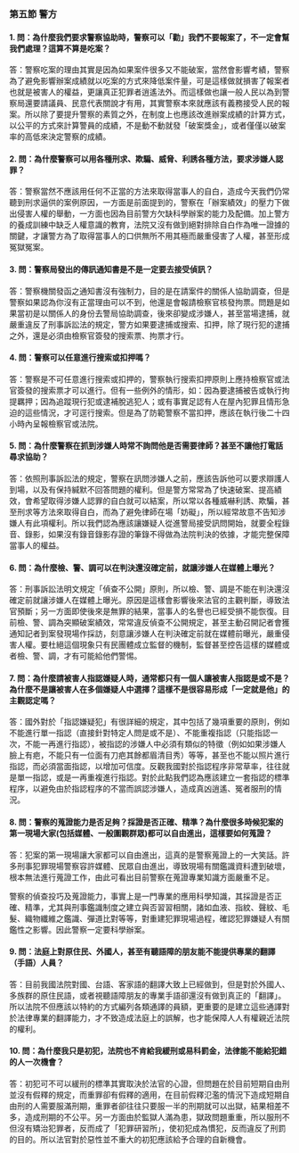 ### 第五節 警方

#### 1. 問：為什麼我們要求警察協助時，警察可以「勸」我們不要報案了，不一定會幫我們處理？這算不算是吃案？

   答：警察吃案的理由其實是因為如果案件很多又不能破案，當然會影響考績，警察為了避免影響辦案成績就以吃案的方式來降低案件量，可是這樣做就損害了報案者也就是被害人的權益，更讓真正犯罪者逍遙法外。而這樣做也讓一般人民以為到警察局還要請議員、民意代表關說才有用，其實警察本來就應該有義務接受人民的報案。所以除了要提升警察的素質之外，在制度上也應該改進辦案成績的計算方式，以公平的方式來計算警員的成績，不是動不動就發「破案獎金」，或者僅僅以破案率的高低來決定警察的成績。

#### 2. 問：為什麼警察可以用各種刑求、欺騙、威脅、利誘各種方法，要求涉嫌人認罪？

   答：警察當然不應該用任何不正當的方法來取得當事人的自白，造成今天我們仍常聽到刑求逼供的案例原因，一方面是前面提到的，警察在「辦案績效」的壓力下做出侵害人權的舉動，一方面也因為目前警方欠缺科學辦案的能力及配備。加上警方的養成訓練中缺乏人權意識的教育，法院又沒有做到絕對排除自白作為唯一證據的關鍵，才讓警方為了取得當事人的口供無所不用其極而嚴重侵害了人權，甚至形成冤獄冤案。

#### 3. 問：警察局發出的傳訊通知書是不是一定要去接受偵訊？

   答：警察機關發函之通知書沒有強制力，目的是在請案件的關係人協助調查，但是警察如果認為你沒有正當理由可以不到，他還是會報請檢察官核發拘票。問題是如果當初是以關係人的身份去警局協助調查，後來卻變成涉嫌人，甚至當場逮捕，就嚴重違反了刑事訴訟法的規定，警方如果要逮捕或搜索、扣押，除了現行犯的逮捕之外，還是必須由檢察官簽發的搜索票、拘票才行。

#### 4. 問：警察可以任意進行搜索或扣押嗎？

   答：警察是不可任意進行搜索或扣押的，警察執行搜索扣押原則上應持檢察官或法官簽發的搜索票才可以進行。但有一些例外的情形，如：因為要逮捕被告或執行拘提羈押；因為追蹤現行犯或逮補脫逃犯人；或有事實足認有人在屋內犯罪且情形急迫的這些情況，才可逕行搜索。但是為了防範警察不當扣押，應該在執行後二十四小時內呈報檢察官或法院。

#### 5. 問：為什麼警察在抓到涉嫌人時常不詢問他是否需要律師？甚至不讓他打電話尋求協助？

   答：依照刑事訴訟法的規定，警察在訊問涉嫌人之前，應該告訴他可以要求辯護人到場，以及有保持緘默不回答問題的權利。但是警方常常為了快速破案、提高績效，會希望取得涉嫌人認罪的自白就可以結案，所以常以各種威嚇利誘、欺騙，甚至刑求等方法來取得自白，而為了避免律師在場「妨礙」，所以經常故意不告知涉嫌人有此項權利。所以我們認為應該讓嫌疑人從進警局接受訊問開始，就要全程錄音、錄影，如果沒有錄音錄影存證的筆錄不得做為法院判決的依據，才能完整保障當事人的權益。

#### 6. 問：為什麼檢、警、調可以在判決還沒確定前，就讓涉嫌人在媒體上曝光？

   答：刑事訴訟法明文規定「偵查不公開」原則，所以檢、警、調是不能在判決還沒確定前就讓涉嫌人在媒體上曝光。原因是這樣會影響後來法官的主觀判斷，導致法官預斷；另一方面即使後來是無罪的結果，當事人的名譽也已經受損不能恢復。目前檢、警、調為突顯破案績效，常常違反偵查不公開規定，甚至主動召開記者會獲通知記者到案發現場作採訪，刻意讓涉嫌人在判決確定前就在媒體前曝光，嚴重侵害人權。要杜絕這個現象只有民團體成立監督的機制，監督甚至控告這樣的媒體或者檢、警、調，才有可能給他們警惕。

#### 7. 問：為什麼請被害人指認嫌疑人時，通常都只有一個人讓被害人指認是或不是？為什麼不是讓被害人在多個嫌疑人中選擇？這樣不是很容易形成「一定就是他」的主觀認定嗎？

   答：國外對於「指認嫌疑犯」有很詳細的規定，其中包括了幾項重要的原則，例如不能進行單一指認（直接針對特定人問是或不是）、不能重複指認（只能指認一次，不能一再進行指認），被指認的涉嫌人中必須有類似的特徵（例如如果涉嫌人臉上有疤，不能只有一位面有刀疤其餘都眉清目秀）等等，甚至也不能以照片進行指認，而必須當面指認，以增加可信度。反觀我國對於指認程序非常草率，往往就是單一指認，或是一再重複進行指認。對於此點我們認為應該建立一套指認的標準程序，以避免由於指認程序的不當而誤認涉嫌人，造成真凶逍遙、冤者服刑的情況。

#### 8. 問：警察的蒐證能力是否足夠？採證是否正確、精準？為什麼很多時候犯案的第一現場大家(包括媒體、一般圍觀群眾)都可以自由進出，這樣要如何蒐證？

   答：犯案的第一現場讓大家都可以自由進出，這真的是警察蒐證上的一大笑話。許多刑事犯罪現場警察容許媒體、民眾自由進出，導致現場有關鑑識資料遭到破壞，根本無法進行蒐證工作，由此可看出目前警察在蒐證專業知識方面嚴重不足。
   
   警察的偵查投巧及蒐證能力，事實上是一門專業的應用科學知識，其採證是否正確、精準，尤其與刑事鑑識制度之建立與否習習相關，諸如血液、指紋、聲紋、毛髮、織物纖維之鑑識、彈道比對等等，對重建犯罪現場過程，確認犯罪嫌疑人有關鑑性之影響。因此警察一定要科學辦案。

#### 9. 問：法庭上對原住民、外國人，甚至有聽語障的朋友能不能提供專業的翻譯（手語）人員？

   答：目前我國法院對國、台語、客家語的翻譯大致上已經做到，但是對於外國人、多族群的原住民語，或者視聽語障朋友的專業手語卻還沒有做到真正的「翻譯」。所以法院不但應該以特約的方式編列各類通譯的員額，更重要的是建立這些通譯對於法律專業的翻譯能力，才不致造成法庭上的誤解，也才能保障人人有權親近法院的權利。

#### 10. 問：為什麼我只是初犯，法院也不肯給我緩刑或易科罰金，法律能不能給犯錯的人一次機會？

   答：初犯可不可以緩刑的標準其實取決於法官的心證，但問題在於目前短期自由刑並沒有假釋的規定，而重罪卻有假釋的適用，在目前假釋氾濫的情況下造成短期自由刑的人需要服滿刑期，重罪者卻往往只要服一半的刑期就可以出獄，結果相差不多，造成刑期的不公平。另一方面由於監獄人滿為患，獄政問題重重，所以服刑不但沒有矯治犯罪者，反而成了「犯罪研習所」，使初犯成為慣犯，反而違反了刑罰的目的。所以法官對於惡性並不重大的初犯應該給予合理的自新機會。